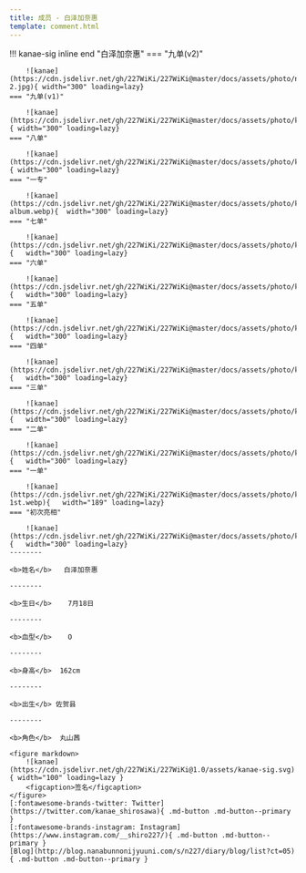 ```yaml
---
title: 成员 - 白泽加奈惠
template: comment.html
---
```


!!! kanae-sig inline end "白泽加奈惠"
    === "九单(v2)"

        ![kanae](https://cdn.jsdelivr.net/gh/227WiKi/227WiKi@master/docs/assets/photo/nagomi/9th-2.jpg){ width="300" loading=lazy}
    === "九单(v1)"

        ![kanae](https://cdn.jsdelivr.net/gh/227WiKi/227WiKi@master/docs/assets/photo/kanae/9th.jpg){ width="300" loading=lazy}
    === "八单"

        ![kanae](https://cdn.jsdelivr.net/gh/227WiKi/227WiKi@master/docs/assets/photo/kanae/8th.webp){ width="300" loading=lazy}
    === "一专"

        ![kanae](https://cdn.jsdelivr.net/gh/227WiKi/227WiKi@master/docs/assets/photo/kanae/1st-album.webp){  width="300" loading=lazy}
    === "七单"

        ![kanae](https://cdn.jsdelivr.net/gh/227WiKi/227WiKi@master/docs/assets/photo/kanae/7th.webp){   width="300" loading=lazy}
    === "六单"

        ![kanae](https://cdn.jsdelivr.net/gh/227WiKi/227WiKi@master/docs/assets/photo/kanae/6th.webp){   width="300" loading=lazy}
    === "五单"

        ![kanae](https://cdn.jsdelivr.net/gh/227WiKi/227WiKi@master/docs/assets/photo/kanae/5th.webp){   width="300" loading=lazy}
    === "四单"

        ![kanae](https://cdn.jsdelivr.net/gh/227WiKi/227WiKi@master/docs/assets/photo/kanae/4th.webp){   width="300" loading=lazy}
    === "三单"

        ![kanae](https://cdn.jsdelivr.net/gh/227WiKi/227WiKi@master/docs/assets/photo/kanae/3rd.webp){   width="300" loading=lazy}
    === "二单"

        ![kanae](https://cdn.jsdelivr.net/gh/227WiKi/227WiKi@master/docs/assets/photo/kanae/2nd.webp){   width="300" loading=lazy}
    === "一单"

        ![kanae](https://cdn.jsdelivr.net/gh/227WiKi/227WiKi@master/docs/assets/photo/kanae/kanae-1st.webp){   width="189" loading=lazy}
    === "初次亮相"

        ![kanae](https://cdn.jsdelivr.net/gh/227WiKi/227WiKi@master/docs/assets/photo/kanae/WhiteDress.webp){   width="300" loading=lazy}
    --------

    <b>姓名</b>   白泽加奈惠 

    --------

    <b>生日</b>    7月18日

    --------

    <b>血型</b>    O

    --------

    <b>身高</b>  162cm

    --------

    <b>出生</b> 佐贺县

    --------

    <b>角色</b>  丸山茜

    <figure markdown>
        ![kanae](https://cdn.jsdelivr.net/gh/227WiKi/227WiKi@1.0/assets/kanae-sig.svg){ width="100" loading=lazy }
        <figcaption>签名</figcaption>
    </figure>
    [:fontawesome-brands-twitter: Twitter](https://twitter.com/kanae_shirosawa){ .md-button .md-button--primary }
    [:fontawesome-brands-instagram: Instagram](https://www.instagram.com/__shiro227/){ .md-button .md-button--primary }
    [Blog](http://blog.nanabunnonijyuuni.com/s/n227/diary/blog/list?ct=05){ .md-button .md-button--primary }